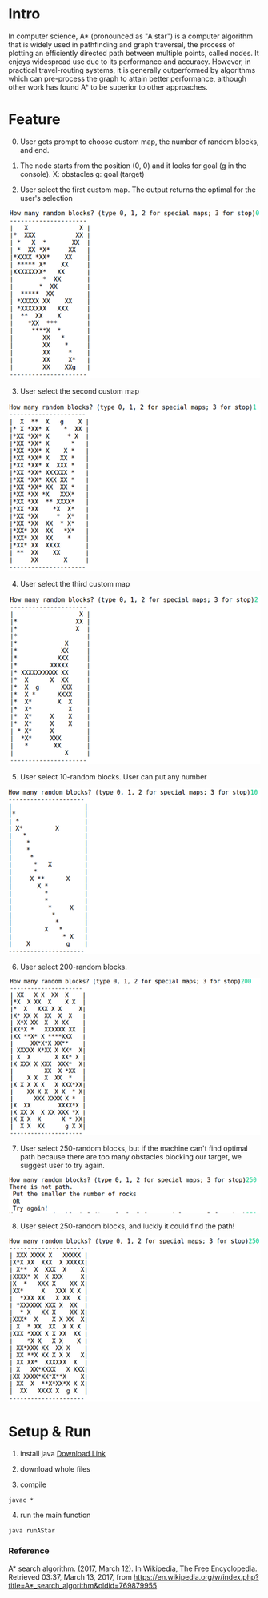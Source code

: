 # Intro
In computer science, A* (pronounced as "A star") is a computer algorithm that is widely used in pathfinding and graph traversal, the process of plotting an efficiently directed path between multiple points, called nodes. It enjoys widespread use due to its performance and accuracy. However, in practical travel-routing systems, it is generally outperformed by algorithms which can pre-process the graph to attain better performance, although other work has found A* to be superior to other approaches.



# Feature
0. User gets prompt to choose custom map, the number of random blocks, and end. 
1. The node starts from the position (0, 0) and it looks for goal (g in the console). 
	X: obstacles
	g: goal (target)

2. User select the first custom map. The output returns the optimal for the user's selection

![Alt text](img/custom0.png "custom0")

3. User select the second custom map

![Alt text](img/custom1.png "custom1")

4. User select the third custom map

![Alt text](img/custom2.png "custom2")

5. User select 10-random blocks. User can put any number

![Alt text](img/random10.png "random10")

6. User select 200-random blocks.

![Alt text](img/random200.png "random200")

7. User select 250-random blocks, but if the machine can't find optimal path because there are too many obstacles blocking our target, we suggest user to try again. 

![Alt text](img/error.png "error")

8. User select 250-random blocks, and luckly it could find the path!

![Alt text](img/random250.png "random250")


# Setup & Run
1. install java [Download Link](https://java.com/en/download/help/windows_manual_download.xml)

2. download whole files 

3. compile
```
javac *
```

4. run the main function
```
java runAStar
```


### Reference
A* search algorithm. (2017, March 12). In Wikipedia, The Free Encyclopedia. Retrieved 03:37, March 13, 2017, from https://en.wikipedia.org/w/index.php?title=A*_search_algorithm&oldid=769879955
